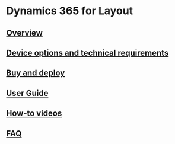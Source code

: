 # Dynamics 365 for Layout
## [Overview](index.md)
## [Device options and technical requirements](requirements.md)
## [Buy and deploy](../licensing/buy-and-deploy.md)
## [User Guide](user-guide.md)
## [How-to videos](https://go.microsoft.com/fwlink/p/?linkid=2021489)
## [FAQ](faq.md)
